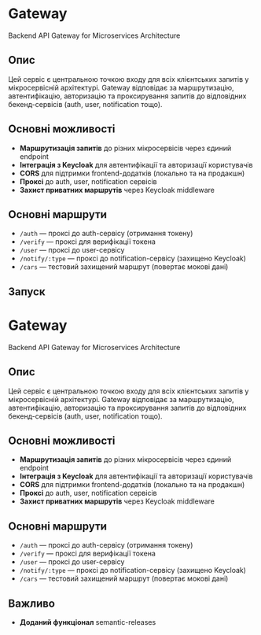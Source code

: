 # Gateway

Backend API Gateway for Microservices Architecture

## Опис

Цей сервіс є центральною точкою входу для всіх клієнтських запитів у мікросервісній архітектурі. Gateway відповідає за маршрутизацію, автентифікацію, авторизацію та проксирування запитів до відповідних бекенд-сервісів (auth, user, notification тощо).

## Основні можливості

- **Маршрутизація запитів** до різних мікросервісів через єдиний endpoint
- **Інтеграція з Keycloak** для автентифікації та авторизації користувачів
- **CORS** для підтримки frontend-додатків (локально та на продакшн)
- **Проксі** до auth, user, notification сервісів
- **Захист приватних маршрутів** через Keycloak middleware

## Основні маршрути

- `/auth` — проксі до auth-сервісу (отримання токену)
- `/verify` — проксі для верифікації токена
- `/user` — проксі до user-сервісу
- `/notify/:type` — проксі до notification-сервісу (захищено Keycloak)
- `/cars` — тестовий захищений маршрут (повертає мокові дані)

## Запуск
# Gateway

Backend API Gateway for Microservices Architecture

## Опис

Цей сервіс є центральною точкою входу для всіх клієнтських запитів у мікросервісній архітектурі. Gateway відповідає за маршрутизацію, автентифікацію, авторизацію та проксирування запитів до відповідних бекенд-сервісів (auth, user, notification тощо).

## Основні можливості

- **Маршрутизація запитів** до різних мікросервісів через єдиний endpoint
- **Інтеграція з Keycloak** для автентифікації та авторизації користувачів
- **CORS** для підтримки frontend-додатків (локально та на продакшн)
- **Проксі** до auth, user, notification сервісів
- **Захист приватних маршрутів** через Keycloak middleware

## Основні маршрути

- `/auth` — проксі до auth-сервісу (отримання токену)
- `/verify` — проксі для верифікації токена
- `/user` — проксі до user-сервісу
- `/notify/:type` — проксі до notification-сервісу (захищено Keycloak)
- `/cars` — тестовий захищений маршрут (повертає мокові дані)

## Важливо

- **Доданий функціонал** semantic-releases